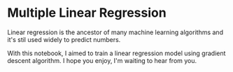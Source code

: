 # Multiple Linear Regression 

Linear regression is the ancestor of many machine learning algorithms and it's stil used widely to predict numbers. 

With this notebook, I aimed to train a linear regression model using gradient descent algorithm. I hope you enjoy, I'm waiting to hear from you.
